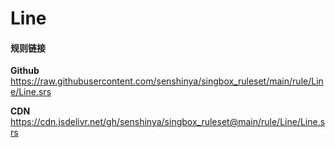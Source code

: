 # Line

#### 规则链接

**Github**
https://raw.githubusercontent.com/senshinya/singbox_ruleset/main/rule/Line/Line.srs

**CDN**
https://cdn.jsdelivr.net/gh/senshinya/singbox_ruleset@main/rule/Line/Line.srs